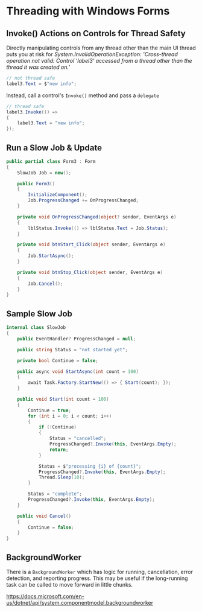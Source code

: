 # Threading with Windows Forms

## Invoke() Actions on Controls for Thread Safety

Directly manipulating controls from any thread other than the main UI thread puts you at risk for _System.InvalidOperationException: 'Cross-thread operation not valid: Control 'label3' accessed from a thread other than the thread it was created on.'_

```cs
// not thread safe
label3.Text = $"new info";
```

Instead, call a control's `Invoke()` method and pass a `delegate`

```cs
// thread safe
label3.Invoke(() =>
{
    label3.Text = "new info";
});
```

## Run a Slow Job & Update

```cs
public partial class Form3 : Form
{
    SlowJob Job = new();

    public Form3()
    {
        InitializeComponent();
        Job.ProgressChanged += OnProgressChanged;
    }

    private void OnProgressChanged(object? sendor, EventArgs e)
    {
        lblStatus.Invoke(() => lblStatus.Text = Job.Status);
    }

    private void btnStart_Click(object sender, EventArgs e)
    {
        Job.StartAsync();
    }

    private void btnStop_Click(object sender, EventArgs e)
    {
        Job.Cancel();
    }
}
```

## Sample Slow Job
```cs
internal class SlowJob
{
    public EventHandler? ProgressChanged = null;

    public string Status = "not started yet";

    private bool Continue = false;

    public async void StartAsync(int count = 100)
    {
        await Task.Factory.StartNew(() => { Start(count); });
    }

    public void Start(int count = 100)
    {
        Continue = true;
        for (int i = 0; i < count; i++)
        {
            if (!Continue)
            {
                Status = "cancelled";
                ProgressChanged?.Invoke(this, EventArgs.Empty);
                return;
            }

            Status = $"processing {i} of {count}";
            ProgressChanged?.Invoke(this, EventArgs.Empty);
            Thread.Sleep(10);
        }

        Status = "complete";
        ProgressChanged?.Invoke(this, EventArgs.Empty);
    }

    public void Cancel()
    {
        Continue = false;
    }
}
```

## BackgroundWorker

There is a `BackgroundWorker` which has logic for running, cancellation, error detection, and reporting progress. This may be useful if the long-running task can be called to move forward in little chunks.

https://docs.microsoft.com/en-us/dotnet/api/system.componentmodel.backgroundworker
